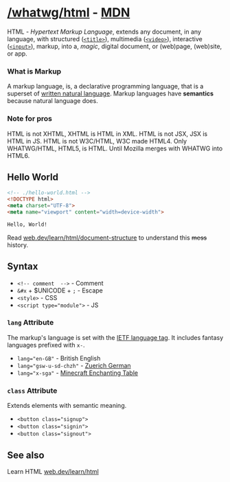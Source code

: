 [book]: https://web.dev/learn/html
[book_hello_world]: https://web.dev/learn/html/document-structure
[ref]: https://developer.mozilla.org/en-US/docs/Web/HTML/Reference
[repo]: https://github.com/whatwg/html
[spec]: https://html.spec.whatwg.org/

[language]: https://en.wikipedia.org/wiki/Writing_system
[lang]: https://en.wikipedia.org/wiki/IETF_language_tag
[zuerich_german]: https://en.wikipedia.org/wiki/Z%C3%BCrich_German
[enchanting_table]: https://minecraft.wiki/w/Enchanting_Table#Standard_Galactic_Alphabet

[title]: https://developer.mozilla.org/en-US/docs/Web/HTML/Element/title
[h1]: https://developer.mozilla.org/en-US/docs/Web/HTML/Element/Heading_Elements
[p]: https://developer.mozilla.org/en-US/docs/Web/HTML/Element/p
[a]: https://developer.mozilla.org/en-US/docs/Web/HTML/Element/a
[input]: https://developer.mozilla.org/en-US/docs/Web/HTML/Element/input
[img]: https://developer.mozilla.org/en-US/docs/Web/HTML/Element/img
[audio]: https://developer.mozilla.org/en-US/docs/Web/HTML/Element/audio
[video]: https://developer.mozilla.org/en-US/docs/Web/HTML/Element/video
[canvas]: https://developer.mozilla.org/en-US/docs/Web/HTML/Element/canvas

# [/whatwg/html][repo] - [MDN][ref]

HTML - _Hypertext Markup Language_, extends any document, in any language, with structured ([`<title>`][title]), multimedia ([`<video>`][video]), interactive ([`<input>`][input]), markup, into a, _magic_, digital document, or (web)page, (web)site, or app.

### What is Markup

A markup language, is, a declarative programming language, that is a superset of [written natural language][language]. Markup languages have **semantics** because natural language does.

### Note for pros

HTML is not XHTML, XHTML is HTML in XML. HTML is not JSX, JSX is HTML in JS. HTML is not W3C/HTML, W3C made HTML4. Only WHATWG/HTML, HTML5, is HTML. Until Mozilla merges with WHATWG into HTML6.

## Hello World

```html
<!-- ./hello-world.html -->
<!DOCTYPE html>
<meta charset="UTF-8">
<meta name="viewport" content="width=device-width">

Hello, World!
```

Read [web.dev/learn/html/document-structure][book_hello_world] to understand this ~~mess~~ history.

## Syntax

- `<!-- comment  -->` - Comment
- `&#x` + $UNICODE + `;` - Escape
- `<style>` - CSS
- `<script type="module">` - JS

### `lang` Attribute

The markup's language is set with the [IETF language tag][lang]. It includes fantasy languages prefixed with `x-`.

- `lang="en-GB"` - British English
- `lang="gsw-u-sd-chzh"` - [Zuerich German][zuerich_german]
- `lang="x-sga"` - [Minecraft Enchanting Table][enchanting_table]

### `class` Attribute

Extends elements with semantic meaning.

- `<button class="signup">`
- `<button class="signin">`
- `<button class="signout">`

## See also

Learn HTML [web.dev/learn/html](https://web.dev/learn/html)
